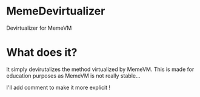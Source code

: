 # MemeDevirtualizer
Devirtualizer for MemeVM

# What does it?

It simply devirutalizes the method virtualized by MemeVM. This is made for education purposes 
as MemeVM is not really stable...

I'll add comment to make it more explicit !


